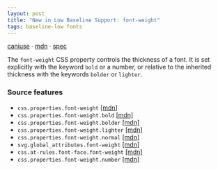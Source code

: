 ```yaml
---
layout: post
title: "New in Low Baseline Support: font-weight"
tags: baseline-low fonts
---
```


[caniuse](https://caniuse.com/?search=font-weight) · [mdn](https://developer.mozilla.org/en-US/search?q=font-weight) · [spec](https://drafts.csswg.org/css-fonts-4/#font-weight-prop)

The `font-weight` CSS property controls the thickness of a font. It is set explicitly with the keyword `bold` or a number, or relative to the inherited thickness with the keywords `bolder` or `lighter`.

### Source features

- ``css.properties.font-weight`` [[mdn]](https://developer.mozilla.org/en-US/search?q=css.properties.font-weight)
- ``css.properties.font-weight.bold`` [[mdn]](https://developer.mozilla.org/en-US/search?q=css.properties.font-weight.bold)
- ``css.properties.font-weight.bolder`` [[mdn]](https://developer.mozilla.org/en-US/search?q=css.properties.font-weight.bolder)
- ``css.properties.font-weight.lighter`` [[mdn]](https://developer.mozilla.org/en-US/search?q=css.properties.font-weight.lighter)
- ``css.properties.font-weight.normal`` [[mdn]](https://developer.mozilla.org/en-US/search?q=css.properties.font-weight.normal)
- ``svg.global_attributes.font-weight`` [[mdn]](https://developer.mozilla.org/en-US/search?q=svg.global_attributes.font-weight)
- ``css.at-rules.font-face.font-weight`` [[mdn]](https://developer.mozilla.org/en-US/search?q=css.at-rules.font-face.font-weight)
- ``css.properties.font-weight.number`` [[mdn]](https://developer.mozilla.org/en-US/search?q=css.properties.font-weight.number)
